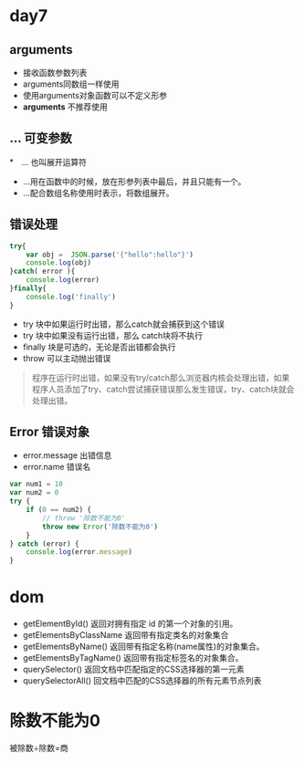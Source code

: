 # day7

## arguments
* 接收函数参数列表
* arguments同数组一样使用
* 使用arguments对象函数可以不定义形参
* **arguments** 不推荐使用
## ... 可变参数
*　... 也叫展开运算符
*  ...用在函数中的时候，放在形参列表中最后，并且只能有一个。
*  ...配合数组名称使用时表示，将数组展开。


## 错误处理
```js
try{
    var obj =  JSON.parse('{"hello":hello"}')
    console.log(obj)
}catch( error ){
    console.log(error)
}finally{
    console.log('finally')
}
```
* try 块中如果运行时出错，那么catch就会捕获到这个错误
* try 块中如果没有运行出错，那么 catch块将不执行
* finally 块是可选的，无论是否出错都会执行
* throw 可以主动抛出错误

> 程序在运行时出错，如果没有try/catch那么浏览器内核会处理出错，如果程序人员添加了try、catch尝试捕获错误那么发生错误，try、catch块就会处理出错。

## Error 错误对象
* error.message 出错信息
* error.name 错误名
```js
var num1 = 10
var num2 = 0
try {
    if (0 == num2) {
        // throw '除数不能为0'
        throw new Error('除数不能为0')
    }
} catch (error) {
    console.log(error.message)
}
```


# dom

* getElementById()	返回对拥有指定 id 的第一个对象的引用。
* getElementsByClassName 返回带有指定类名的对象集合
* getElementsByName()	返回带有指定名称(name属性)的对象集合。
* getElementsByTagName()	返回带有指定标签名的对象集合。
* querySelector()		返回文档中匹配指定的CSS选择器的第一元素
* querySelectorAll()	回文档中匹配的CSS选择器的所有元素节点列表



# 除数不能为0
被除数÷除数=商